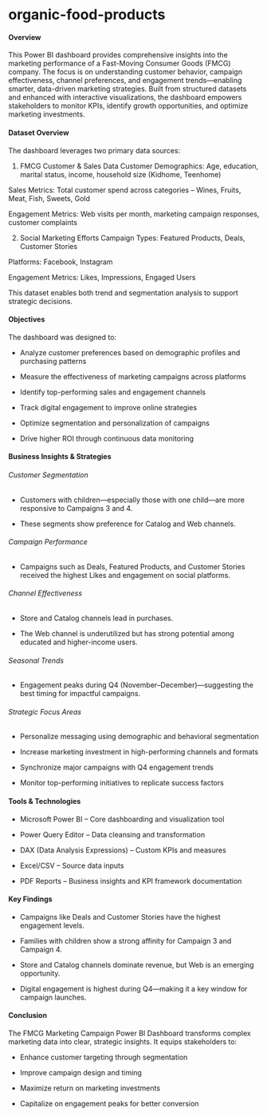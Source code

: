 # organic-food-products

#### Overview
This Power BI dashboard provides comprehensive insights into the marketing performance of a Fast-Moving Consumer Goods (FMCG) company. The focus is on understanding customer behavior, campaign effectiveness, channel preferences, and engagement trends—enabling smarter, data-driven marketing strategies.
Built from structured datasets and enhanced with interactive visualizations, the dashboard empowers stakeholders to monitor KPIs, identify growth opportunities, and optimize marketing investments.

#### Dataset Overview
The dashboard leverages two primary data sources:

1. FMCG Customer & Sales Data
Customer Demographics: Age, education, marital status, income, household size (Kidhome, Teenhome)

Sales Metrics: Total customer spend across categories – Wines, Fruits, Meat, Fish, Sweets, Gold

Engagement Metrics: Web visits per month, marketing campaign responses, customer complaints

2. Social Marketing Efforts
Campaign Types: Featured Products, Deals, Customer Stories

Platforms: Facebook, Instagram

Engagement Metrics: Likes, Impressions, Engaged Users

This dataset enables both trend and segmentation analysis to support strategic decisions.

#### Objectives
The dashboard was designed to:

- Analyze customer preferences based on demographic profiles and purchasing patterns

- Measure the effectiveness of marketing campaigns across platforms

- Identify top-performing sales and engagement channels

- Track digital engagement to improve online strategies

- Optimize segmentation and personalization of campaigns

- Drive higher ROI through continuous data monitoring

#### Business Insights & Strategies

###### Customer Segmentation
- Customers with children—especially those with one child—are more responsive to Campaigns 3 and 4.

- These segments show preference for Catalog and Web channels.

###### Campaign Performance
- Campaigns such as Deals, Featured Products, and Customer Stories received the highest Likes and engagement on social platforms.

###### Channel Effectiveness
- Store and Catalog channels lead in purchases.

- The Web channel is underutilized but has strong potential among educated and higher-income users.

###### Seasonal Trends
- Engagement peaks during Q4 (November–December)—suggesting the best timing for impactful campaigns.

###### Strategic Focus Areas
- Personalize messaging using demographic and behavioral segmentation

- Increase marketing investment in high-performing channels and formats

- Synchronize major campaigns with Q4 engagement trends

- Monitor top-performing initiatives to replicate success factors

#### Tools & Technologies
- Microsoft Power BI – Core dashboarding and visualization tool

- Power Query Editor – Data cleansing and transformation

- DAX (Data Analysis Expressions) – Custom KPIs and measures

- Excel/CSV – Source data inputs

- PDF Reports – Business insights and KPI framework documentation

#### Key Findings
- Campaigns like Deals and Customer Stories have the highest engagement levels.

- Families with children show a strong affinity for Campaign 3 and Campaign 4.

- Store and Catalog channels dominate revenue, but Web is an emerging opportunity.

- Digital engagement is highest during Q4—making it a key window for campaign launches.

#### Conclusion
The FMCG Marketing Campaign Power BI Dashboard transforms complex marketing data into clear, strategic insights. It equips stakeholders to:

- Enhance customer targeting through segmentation

- Improve campaign design and timing

- Maximize return on marketing investments

- Capitalize on engagement peaks for better conversion
